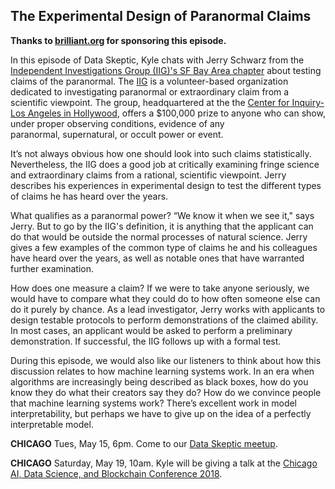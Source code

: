 ## The Experimental Design of Paranormal Claims

**Thanks to [brilliant.org](http://brilliant.org/dataskeptic) for sponsoring this episode.**

In this episode of Data Skeptic, Kyle chats with Jerry Schwarz from the [Independent Investigations Group (IIG)'s SF Bay Area chapter](http://iighq.org/index.php/iig-sf-bay-area) about testing claims of the paranormal. The [IIG](http://iighq.org) is a volunteer-based organization dedicated to investigating paranormal or extraordinary claim from a scientific viewpoint. The group, headquartered at the the [Center for Inquiry-Los Angeles in Hollywood](https://cfila.org/), offers a $100,000 prize to anyone who can show, under proper observing conditions, evidence of any paranormal, supernatural, or occult power or event. 

It’s not always obvious how one should look into such claims statistically. Nevertheless, the IIG does a good job at critically examining fringe science and extraordinary claims from a rational, scientific viewpoint. Jerry describes his experiences in experimental design to test the different types of claims he has heard over the years.

What qualifies as a paranormal power? “We know it when we see it," says Jerry. But to go by the IIG's definition, it is anything that the applicant can do that would be outside the normal processes of natural science. Jerry gives a few examples of the common type of claims he and his colleagues have heard over the years, as well as notable ones that have warranted further examination. 

How does one measure a claim? If we were to take anyone seriously, we would have to compare what they could do to how often someone else can do it purely by chance. As a lead investigator, Jerry works with applicants to design testable protocols to perform demonstrations of the claimed ability. In most cases, an applicant would be asked to perform a preliminary demonstration. If successful, the IIG follows up with a formal test.

During this episode, we would also like our listeners to think about how this discussion relates to how machine learning systems work. In an era when algorithms are increasingly being described as black boxes, how do you know they do what their creators say they do? How do we convince people that machine learning systems work? There’s excellent work in model interpretability, but perhaps we have to give up on the idea of a perfectly interpretable model. 


**CHICAGO** Tues, May 15, 6pm.  Come to our [Data Skeptic meetup](https://www.eventbrite.com/e/data-skeptic-at-the-mendoza-college-of-business-tickets-45689707144).

**CHICAGO** Saturday, May 19, 10am.  Kyle will be giving a talk at the [Chicago AI, Data Science, and Blockchain Conference 2018](https://www.eventbrite.com/e/chicago-ai-data-science-blockchain-conference-2018-tickets-44925991851).
